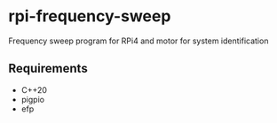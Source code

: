 # rpi-frequency-sweep
Frequency sweep program for RPi4 and motor for system identification

## Requirements
- C++20
- pigpio
- efp
